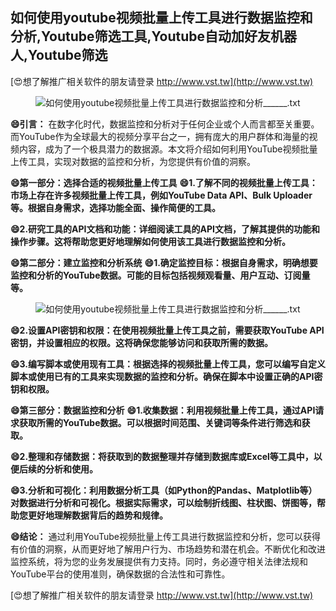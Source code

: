 ## **如何使用youtube视频批量上传工具进行数据监控和分析,Youtube筛选工具,Youtube自动加好友机器人,Youtube筛选**

[😍想了解推广相关软件的朋友请登录 http://www.vst.tw](http://www.vst.tw)

 <center><img src="https://vst.tw/MP4/tuiguang/png/6.png" alt="如何使用youtube视频批量上传工具进行数据监控和分析______.txt"></center>

**😄引言：**
在数字化时代，数据监控和分析对于任何企业或个人而言都至关重要。而YouTube作为全球最大的视频分享平台之一，拥有庞大的用户群体和海量的视频内容，成为了一个极具潜力的数据源。本文将介绍如何利用YouTube视频批量上传工具，实现对数据的监控和分析，为您提供有价值的洞察。

**😄第一部分：选择合适的视频批量上传工具**
**😄1.了解不同的视频批量上传工具：市场上存在许多视频批量上传工具，例如YouTube Data API、Bulk Uploader等。根据自身需求，选择功能全面、操作简便的工具。**

**😄2.研究工具的API文档和功能：详细阅读工具的API文档，了解其提供的功能和操作步骤。这将帮助您更好地理解如何使用该工具进行数据监控和分析。**

**😄第二部分：建立监控和分析系统**
**😄1.确定监控目标：根据自身需求，明确想要监控和分析的YouTube数据。可能的目标包括视频观看量、用户互动、订阅量等。**

 <center><img src="https://vst.tw/MP4/tuiguang/png/4.png" alt="如何使用youtube视频批量上传工具进行数据监控和分析______.txt"></center>

**😄2.设置API密钥和权限：在使用视频批量上传工具之前，需要获取YouTube API密钥，并设置相应的权限。这将确保您能够访问和获取所需的数据。**

**😄3.编写脚本或使用现有工具：根据选择的视频批量上传工具，您可以编写自定义脚本或使用已有的工具来实现数据的监控和分析。确保在脚本中设置正确的API密钥和权限。**

**😄第三部分：数据监控和分析**
**😄1.收集数据：利用视频批量上传工具，通过API请求获取所需的YouTube数据。可以根据时间范围、关键词等条件进行筛选和获取。**

**😄2.整理和存储数据：将获取到的数据整理并存储到数据库或Excel等工具中，以便后续的分析和使用。**

**😄3.分析和可视化：利用数据分析工具（如Python的Pandas、Matplotlib等）对数据进行分析和可视化。根据实际需求，可以绘制折线图、柱状图、饼图等，帮助您更好地理解数据背后的趋势和规律。**

**😄结论：**
通过利用YouTube视频批量上传工具进行数据监控和分析，您可以获得有价值的洞察，从而更好地了解用户行为、市场趋势和潜在机会。不断优化和改进监控系统，将为您的业务发展提供有力支持。同时，务必遵守相关法律法规和YouTube平台的使用准则，确保数据的合法性和可靠性。

[😍想了解推广相关软件的朋友请登录 http://www.vst.tw](http://www.vst.tw)



